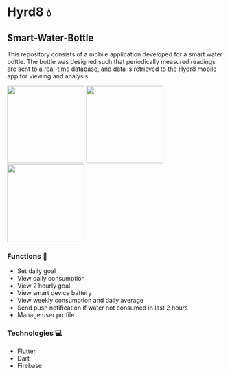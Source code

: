 # Hyrd8 💧
## Smart-Water-Bottle

This repository consists of a mobile application developed for a smart water bottle. The bottle was designed such that periodically measured readings are sent to a real-time database, and data is retrieved to the Hydr8 mobile app for viewing and analysis.

<img src="https://github.com/gavinbotheju/Smart-Water-Bottle/assets/140232759/93ded75a-da13-480f-9ba2-31884aabd98b" width="180"/>
<img src="https://github.com/gavinbotheju/Smart-Water-Bottle/assets/140232759/8c0d14b7-57ec-4f35-8292-8c7faa32e1e5" width="180"/>
<img src="https://github.com/gavinbotheju/Smart-Water-Bottle/assets/140232759/98a4cbca-f492-46d2-a2ee-56fe422e8530" width="180"/>

### Functions 📃
- Set daily goal
- View daily consumption
- View 2 hourly goal
- View smart device battery
- View weekly consumption and daily average
- Send push notification if water not consumed in last 2 hours
- Manage user profile

### Technologies 💻
- Flutter
- Dart
- Firebase

